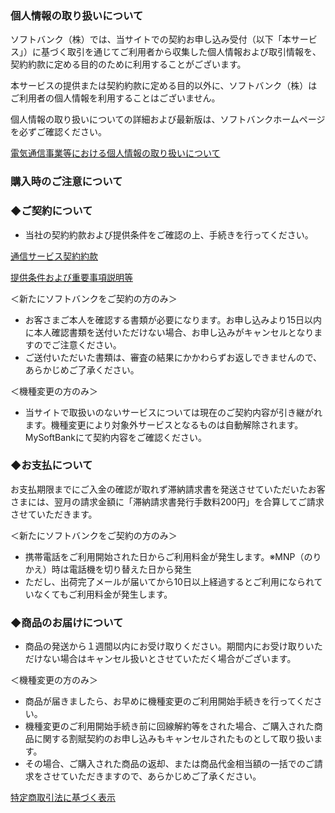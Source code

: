 <div id="container">
<div class="inner">




<h3 class="hdg-l3">個人情報の取り扱いについて</h3>

<p>ソフトバンク（株）では、当サイトでの契約お申し込み受付（以下「本サービス」）に基づく取引を通じてご利用者から収集した個人情報および取引情報を、契約約款に定める目的のために利用することがございます。</p>
<p>本サービスの提供または契約約款に定める目的以外に、ソフトバンク（株）はご利用者の個人情報を利用することはございません。</p>
<p>個人情報の取り扱いについての詳細および最新版は、ソフトバンクホームページを必ずご確認ください。</p>
<p><a href="http://www.softbankmobile.co.jp/ja/privacy/telecom/" target="_blank">電気通信事業等における個人情報の取り扱いについて</a>
</p>

<h3 class="hdg-l3">購入時のご注意について</h3>

<h3 class="hdg-l3">◆ご契約について</h3>
<ul class="list-bullet-01">
<li>当社の契約約款および提供条件をご確認の上、手続きを行ってください。</li>
</ul>
<p><a href="https://www.softbank.jp/mobile/legal/articles/" target="_blank">通信サービス契約約款</a>
</p>
<p><a href="https://www.softbank.jp/mobile/legal/spguide/" target="_blank">提供条件および重要事項説明等</a>
</p>
<p>＜新たにソフトバンクをご契約の方のみ＞</p>
<ul class="list-bullet-01">
<li>お客さまご本人を確認する書類が必要になります。お申し込みより15日以内に本人確認書類を送付いただけない場合、お申し込みがキャンセルとなりますのでご注意ください。 </li>
<li>ご送付いただいた書類は、審査の結果にかかわらずお返しできませんので、あらかじめご了承ください。</li>
</ul>
<p>＜機種変更の方のみ＞</p>
<ul class="list-bullet-01">
<li>当サイトで取扱いのないサービスについては現在のご契約内容が引き継がれます。機種変更により対象外サービスとなるものは自動解除されます。MySoftBankにて契約内容をご確認ください。</li>
</ul>

<h3 class="hdg-l3">◆お支払について</h3>
<p>お支払期限までにご入金の確認が取れず滞納請求書を発送させていただいたお客さまには、翌月の請求金額に「滞納請求書発行手数料200円」を合算してご請求させていただきます。</p>
<p>＜新たにソフトバンクをご契約の方のみ＞</p>
<ul class="list-bullet-01">
<li>携帯電話をご利用開始された日からご利用料金が発生します。※MNP（のりかえ）時は電話機を切り替えた日から発生</li>
<li>ただし、出荷完了メールが届いてから10日以上経過するとご利用になられていなくてもご利用料金が発生します。</li>
</ul>

<h3 class="hdg-l3">◆商品のお届けについて</h3>
<ul class="list-bullet-01">
<li>商品の発送から１週間以内にお受け取りください。期間内にお受け取りいただけない場合はキャンセル扱いとさせていただく場合がございます。</li>
</ul>
<p>＜機種変更の方のみ＞</p>
<ul class="list-bullet-01">
<li>商品が届きましたら、お早めに機種変更のご利用開始手続きを行ってください。</li>
<li>機種変更のご利用開始手続き前に回線解約等をされた場合、ご購入された商品に関する割賦契約のお申し込みもキャンセルされたものとして取り扱います。</li>
<li>その場合、ご購入された商品の返却、または商品代金相当額の一括でのご請求をさせていただきますので、あらかじめご了承ください。</li>
</ul>
<p><a href="https://www.softbank.jp/mobile/support/online-shop/tokutei/" target="_blank">特定商取引法に基づく表示</a>
</p>








</div>
</div>
